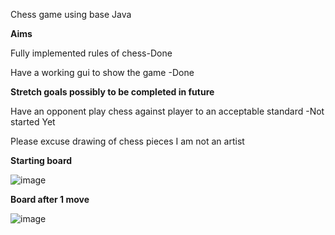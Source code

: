 Chess game using base Java

**Aims**

Fully implemented rules of chess-Done

Have a working gui to show the game -Done

**Stretch goals possibly to be completed in future**

Have an opponent play chess against player to an acceptable standard -Not started Yet

Please excuse drawing of chess pieces I am not an artist

**Starting board**

![image](https://github.com/Edt12/Chess-Game/assets/104518243/7c3508e2-bd94-4617-91fe-8121ba5ef87f)


**Board after 1 move**

![image](https://github.com/Edt12/Chess-Game/assets/104518243/a801d450-e88d-4ed3-8398-69a992c85061)

